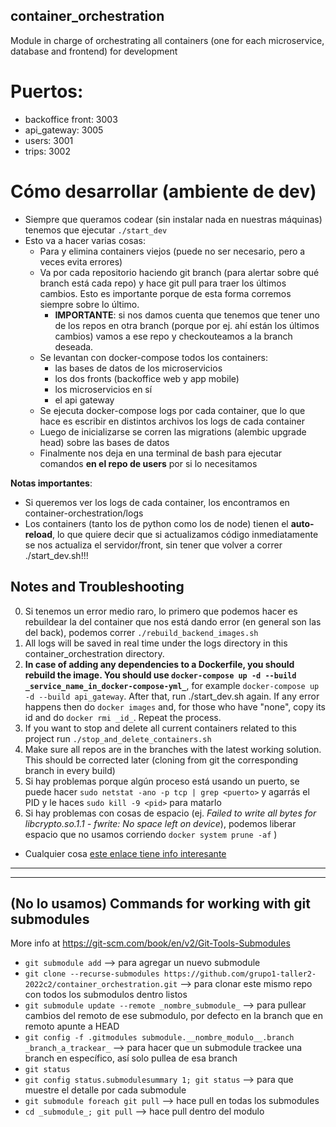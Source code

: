 ## container_orchestration
Module in charge of orchestrating all containers (one for each microservice, database and frontend) for development

# Puertos:
* backoffice front: 3003
* api_gateway: 3005
* users: 3001
* trips: 3002

# Cómo desarrollar (ambiente de dev)
- Siempre que queramos codear (sin instalar nada en nuestras máquinas) tenemos que ejecutar ```./start_dev```
- Esto va a hacer varias cosas:
  - Para y elimina containers viejos (puede no ser necesario, pero a veces evita errores)
  - Va por cada repositorio haciendo git branch (para alertar sobre qué branch está cada repo) y hace git pull para traer los últimos cambios. Esto es importante porque de esta forma corremos siempre sobre lo último.
    - **IMPORTANTE**: si nos damos cuenta que tenemos que tener uno de los repos en otra branch (porque por ej. ahí están los últimos cambios) vamos a ese repo y checkouteamos a la branch deseada.
  - Se levantan con docker-compose todos los containers:
    - las bases de datos de los microservicios
    - los dos fronts (backoffice web y app mobile)
    - los microservicios en sí
    - el api gateway
  - Se ejecuta docker-compose logs por cada container, que lo que hace es escribir en distintos archivos los logs de cada container
  - Luego de inicializarse se corren las migrations (alembic upgrade head) sobre las bases de datos
  - Finalmente nos deja en una terminal de bash para ejecutar comandos **en el repo de users** por si lo necesitamos

**Notas importantes**:
- Si queremos ver los logs de cada container, los encontramos en container-orchestration/logs
- Los containers (tanto los de python como los de node) tienen el **auto-reload**, lo que quiere decir que si actualizamos código inmediatamente se nos actualiza el servidor/front, sin tener que volver a correr ./start_dev.sh!!!

## Notes and Troubleshooting
0. Si tenemos un error medio raro, lo primero que podemos hacer es rebuildear la del container que nos está dando error (en general son las del back), podemos correr ```./rebuild_backend_images.sh```
1. All logs will be saved in real time under the logs directory in this container_orchestration directory.
2. **In case of adding any dependencies to a Dockerfile, you should rebuild the image. You should use `docker-compose up -d --build _service_name_in_docker-compose-yml_`**, for example `docker-compose up -d --build api_gateway`. After that, run ./start_dev.sh again. If any error happens then do `docker images` and, for those who have "none", copy its id and do `docker rmi _id_`. Repeat the process.
3. If you want to stop and delete all current containers related to this project run `./stop_and_delete_containers.sh`
4. Make sure all repos are in the branches with the latest working solution. This should be corrected later (cloning from git the corresponding branch in every build)
5. Si hay problemas porque algún proceso está usando un puerto, se puede hacer `sudo netstat -ano -p tcp | grep <puerto>` y agarrás el PID y le haces `sudo kill -9 <pid>` para matarlo
6. Si hay problemas con cosas de espacio (ej. *Failed to write all bytes for libcrypto.so.1.1 - fwrite: No space left on device*), podemos liberar espacio que no usamos corriendo `docker system prune -af`
)

- Cualquier cosa [este enlace tiene info interesante](https://ahmed-nafies.medium.com/fastapi-with-sqlalchemy-postgresql-and-alembic-and-of-course-docker-f2b7411ee396)

-----------------------------
-----------------------------

## (No lo usamos) Commands for working with git submodules
More info at https://git-scm.com/book/en/v2/Git-Tools-Submodules

- `git submodule add` --> para agregar un nuevo submodule
- `git clone --recurse-submodules https://github.com/grupo1-taller2-2022c2/container_orchestration.git` --> para clonar este mismo repo con todos los submodulos dentro listos
- `git submodule update --remote _nombre_submodule_` --> para pullear cambios del remoto de ese submodulo, por defecto en la branch que en remoto apunte a HEAD
- `git config -f .gitmodules submodule.__nombre_modulo__.branch _branch_a_trackear_` --> para hacer que un submodule trackee una branch en específico, así solo pullea de esa branch
- `git status`
- `git config status.submodulesummary 1; git status` --> para que muestre el detalle por cada submodule
- `git submodule foreach git pull` --> hace pull en todas los submodules
- `cd _submodule_; git pull` --> hace pull dentro del modulo